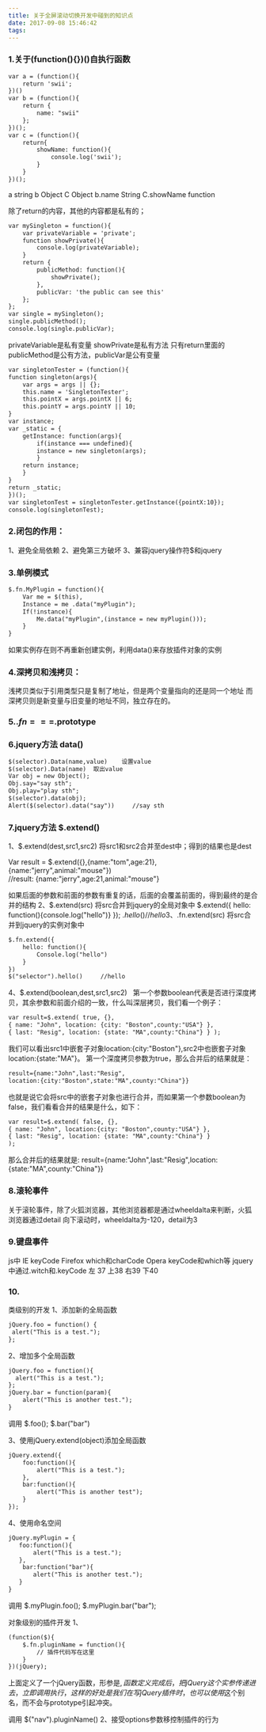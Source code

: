 ```yaml
---
title: 关于全屏滚动切换开发中碰到的知识点
date: 2017-09-08 15:46:42
tags:
---
```

### 1.关于(function(){})()自执行函数
```HTML
var a = (function(){
	return 'swii';
})()
var b = (function(){
	return {
		name: "swii"
	};
})();
var c = (function(){
	return{
		showName: function(){
			console.log('swii');
		}
	}
})();
```
a	string
b	Object
C	Object
b.name	String 
C.showName	function

除了return的内容，其他的内容都是私有的；

```HTML
var mySingleton = function(){
	var privateVariable = 'private';
	function showPrivate(){
		console.log(privateVariable);
	}
	return {
		publicMethod: function(){
			showPrivate();
		},
		publicVar: 'the public can see this'
	};
};
var single = mySingleton();
single.publicMethod();
console.log(single.publicVar);
```

privateVariable是私有变量
showPrivate是私有方法
只有return里面的publicMethod是公有方法，publicVar是公有变量

```HTML
var singletonTester = (function(){
function singleton(args){
	var args = args || {};
	this.name = 'SingletonTester';
	this.pointX = args.pointX || 6;
	this.pointY = args.pointY || 10;
}
var instance;
var _static = {
	getInstance: function(args){
		if(instance === undefined){
		instance = new singleton(args);
		}
	return instance;
	}
}
return _static;
})();
var singletonTest = singletonTester.getInstance({pointX:10});
console.log(singletonTest);
```

### 2.闭包的作用：
1、避免全局依赖
2、避免第三方破坏
3、兼容jquery操作符$和jquery

### 3.单例模式
```HTML
$.fn.MyPlugin = function(){
	Var me = $(this),
	Instance = me .data("myPlugin");
	If(!instance){
		Me.data("myPlugin",(instance = new myPlugin()));
	} 
}
```
如果实例存在则不再重新创建实例，利用data()来存放插件对象的实例

### 4.深拷贝和浅拷贝：
浅拷贝类似于引用类型只是复制了地址，但是两个变量指向的还是同一个地址
而深拷贝则是新变量与旧变量的地址不同，独立存在的。

### 5.$.fn===$.prototype
 
### 6.jquery方法 data()
```HTML
$(selector).Data(name,value)	设置value
$(selector).Data(name)	取出value
Var obj = new Object();
Obj.say="say sth";
Obj.play="play sth";
$(selector).data(obj);
Alert($(selector).data("say"))     //say sth
```
### 7.jquery方法 $.extend()
1、$.extend(dest,src1,src2)
将src1和src2合并至dest中；得到的结果也是dest

Var result = $.extend({},{name:"tom",age:21},{name:"jerry",animal:"mouse"})    
//result: {name:"jerry",age:21,animal:"mouse"}

如果后面的参数和前面的参数有重复的话，后面的会覆盖前面的，得到最终的是合并的结构
2、$.extend(src)
将src合并到jquery的全局对象中
$.extend({
	hello: function(){console.log("hello")}
});
$.hello()    //hello
3、$.fn.extend(src)
将src合并到jquery的实例对象中
```HTML
$.fn.extend({
	hello: function(){
		Console.log("hello")
	}
})
$("selector").hello()     //hello
```
4、$.extend(boolean,dest,src1,src2)
  第一个参数boolean代表是否进行深度拷贝，其余参数和前面介绍的一致，什么叫深层拷贝，我们看一个例子：
```HTML
var result=$.extend( true, {}, 
{ name: "John", location: {city: "Boston",county:"USA"} }, 
{ last: "Resig", location: {state: "MA",county:"China"} } );
```

我们可以看出src1中嵌套子对象location:{city:"Boston"},src2中也嵌套子对象location:{state:"MA"}。
第一个深度拷贝参数为true，那么合并后的结果就是： 
```HTML
result={name:"John",last:"Resig",
location:{city:"Boston",state:"MA",county:"China"}}
```
也就是说它会将src中的嵌套子对象也进行合并，而如果第一个参数boolean为false，我们看看合并的结果是什么，如下：
```HTML
var result=$.extend( false, {}, 
{ name: "John", location:{city: "Boston",county:"USA"} }, 
{ last: "Resig", location: {state: "MA",county:"China"} } 
);
```
那么合并后的结果就是:
result={name:"John",last:"Resig",location:{state:"MA",county:"China"}}


### 8.滚轮事件
关于滚轮事件，除了火狐浏览器，其他浏览器都是通过wheeldalta来判断，火狐浏览器通过detail
向下滚动时，wheeldalta为-120，detail为3
### 9.键盘事件
js中
IE	keyCode
Firefox	which和charCode
Opera	keyCode和which等
jquery中通过.witch和.keyCode
左 37
上38
右39
下40
### 10.
类级别的开发
1、添加新的全局函数
```HTML
jQuery.foo = function() {   
 alert("This is a test.");  
};
```
	
2、增加多个全局函数
```HTML
jQuery.foo = function(){
  alert("This is a test.");  
};
jQuery.bar = function(param){
	alert("This is another test.");
}
```
调用
  $.foo();
  $.bar("bar")
		
3、使用jQuery.extend(object)添加全局函数
```HTML
jQuery.extend({
	foo:function(){
		alert("This is a test.");    
	},
	bar:function(){
		alert("This is another test");
	}
});
```
4、使用命名空间
```HTML
jQuery.myPlugin = {
   foo:function(){
       alert("This is a test.");
   },
    bar:function("bar"){
       alert("This is another test.");
   }  
}
```
调用
	$.myPlugin.foo();
	$.myPlugin.bar("bar");
		
		
对象级别的插件开发
1、
```HTML
(function($){
    $.fn.pluginName = function(){
    	// 插件代码写在这里 
	}
})(jQuery);
```
上面定义了一个jQuery函数，形参是$,函数定义完成后，把jQuery这个实参传递进去，立即调用执行，这样的好处是我们在写jQuery插件时，也可以使用$这个别名，而不会与prototype引起冲突。

调用
	$("nav").pluginName()
2、接受options参数移控制插件的行为

